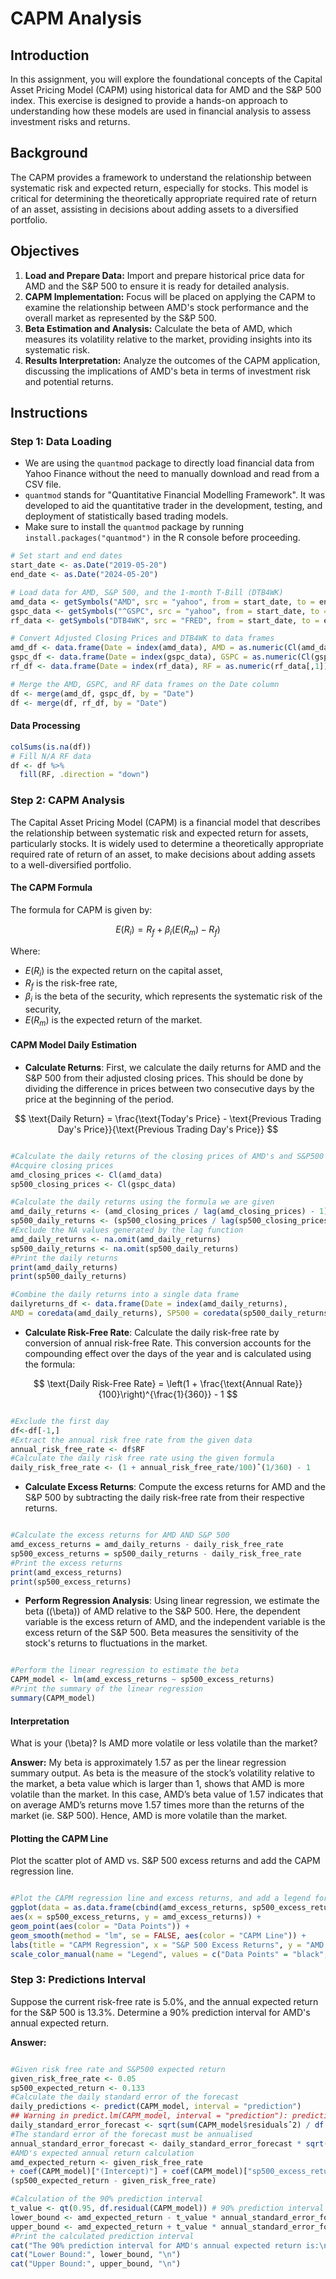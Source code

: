 
# CAPM Analysis

## Introduction

In this assignment, you will explore the foundational concepts of the Capital Asset Pricing Model (CAPM) using historical data for AMD and the S&P 500 index. This exercise is designed to provide a hands-on approach to understanding how these models are used in financial analysis to assess investment risks and returns.

## Background

The CAPM provides a framework to understand the relationship between systematic risk and expected return, especially for stocks. This model is critical for determining the theoretically appropriate required rate of return of an asset, assisting in decisions about adding assets to a diversified portfolio.

## Objectives

1. **Load and Prepare Data:** Import and prepare historical price data for AMD and the S&P 500 to ensure it is ready for detailed analysis.
2. **CAPM Implementation:** Focus will be placed on applying the CAPM to examine the relationship between AMD's stock performance and the overall market as represented by the S&P 500.
3. **Beta Estimation and Analysis:** Calculate the beta of AMD, which measures its volatility relative to the market, providing insights into its systematic risk.
4. **Results Interpretation:** Analyze the outcomes of the CAPM application, discussing the implications of AMD's beta in terms of investment risk and potential returns.

## Instructions

### Step 1: Data Loading

- We are using the `quantmod` package to directly load financial data from Yahoo Finance without the need to manually download and read from a CSV file.
- `quantmod` stands for "Quantitative Financial Modelling Framework". It was developed to aid the quantitative trader in the development, testing, and deployment of statistically based trading models.
- Make sure to install the `quantmod` package by running `install.packages("quantmod")` in the R console before proceeding.

```r
# Set start and end dates
start_date <- as.Date("2019-05-20")
end_date <- as.Date("2024-05-20")

# Load data for AMD, S&P 500, and the 1-month T-Bill (DTB4WK)
amd_data <- getSymbols("AMD", src = "yahoo", from = start_date, to = end_date, auto.assign = FALSE)
gspc_data <- getSymbols("^GSPC", src = "yahoo", from = start_date, to = end_date, auto.assign = FALSE)
rf_data <- getSymbols("DTB4WK", src = "FRED", from = start_date, to = end_date, auto.assign = FALSE)

# Convert Adjusted Closing Prices and DTB4WK to data frames
amd_df <- data.frame(Date = index(amd_data), AMD = as.numeric(Cl(amd_data)))
gspc_df <- data.frame(Date = index(gspc_data), GSPC = as.numeric(Cl(gspc_data)))
rf_df <- data.frame(Date = index(rf_data), RF = as.numeric(rf_data[,1]))  # Accessing the first column of rf_data

# Merge the AMD, GSPC, and RF data frames on the Date column
df <- merge(amd_df, gspc_df, by = "Date")
df <- merge(df, rf_df, by = "Date")
```

#### Data Processing 
```r
colSums(is.na(df))
# Fill N/A RF data
df <- df %>%
  fill(RF, .direction = "down") 
```

### Step 2: CAPM Analysis

The Capital Asset Pricing Model (CAPM) is a financial model that describes the relationship between systematic risk and expected return for assets, particularly stocks. It is widely used to determine a theoretically appropriate required rate of return of an asset, to make decisions about adding assets to a well-diversified portfolio.

#### The CAPM Formula
The formula for CAPM is given by:

$$
E(R_i) = R_f + \beta_i (E(R_m) - R_f)
$$

Where:

- $E(R_i)$ is the expected return on the capital asset,
- $R_f$ is the risk-free rate,
- $\beta_i$ is the beta of the security, which represents the systematic risk of the security,
- $E(R_m)$ is the expected return of the market.



#### CAPM Model Daily Estimation

- **Calculate Returns**: First, we calculate the daily returns for AMD and the S&P 500 from their adjusted closing prices. This should be done by dividing the difference in prices between two consecutive days by the price at the beginning of the period.
  
$$
\text{Daily Return} = \frac{\text{Today's Price} - \text{Previous Trading Day's Price}}{\text{Previous Trading Day's Price}}
$$

```r

#Calculate the daily returns of the closing prices of AMD's and S&P500's closing prices
#Acquire closing prices
amd_closing_prices <- Cl(amd_data)
sp500_closing_prices <- Cl(gspc_data)

#Calculate the daily returns using the formula we are given
amd_daily_returns <- (amd_closing_prices / lag(amd_closing_prices) - 1)
sp500_daily_returns <- (sp500_closing_prices / lag(sp500_closing_prices) - 1)
#Exclude the NA values generated by the lag function
amd_daily_returns <- na.omit(amd_daily_returns)
sp500_daily_returns <- na.omit(sp500_daily_returns)
#Print the daily returns
print(amd_daily_returns)
print(sp500_daily_returns)

#Combine the daily returns into a single data frame
dailyreturns_df <- data.frame(Date = index(amd_daily_returns),
AMD = coredata(amd_daily_returns), SP500 = coredata(sp500_daily_returns))

```

- **Calculate Risk-Free Rate**: Calculate the daily risk-free rate by conversion of annual risk-free Rate. This conversion accounts for the compounding effect over the days of the year and is calculated using the formula:
  
$$
\text{Daily Risk-Free Rate} = \left(1 + \frac{\text{Annual Rate}}{100}\right)^{\frac{1}{360}} - 1
$$

```r

#Exclude the first day
df<-df[-1,]
#Extract the annual risk free rate from the given data
annual_risk_free_rate <- df$RF
#Calculate the daily risk free rate using the given formula
daily_risk_free_rate <- (1 + annual_risk_free_rate/100)ˆ(1/360) - 1

```


- **Calculate Excess Returns**: Compute the excess returns for AMD and the S&P 500 by subtracting the daily risk-free rate from their respective returns.

```r

#Calculate the excess returns for AMD AND S&P 500
amd_excess_returns = amd_daily_returns - daily_risk_free_rate
sp500_excess_returns = sp500_daily_returns - daily_risk_free_rate
#Print the excess returns
print(amd_excess_returns)
print(sp500_excess_returns)

```


- **Perform Regression Analysis**: Using linear regression, we estimate the beta (\(\beta\)) of AMD relative to the S&P 500. Here, the dependent variable is the excess return of AMD, and the independent variable is the excess return of the S&P 500. Beta measures the sensitivity of the stock's returns to fluctuations in the market.

```r

#Perform the linear regression to estimate the beta
CAPM_model <- lm(amd_excess_returns ~ sp500_excess_returns)
#Print the summary of the linear regression
summary(CAPM_model)

```


#### Interpretation

What is your \(\beta\)? Is AMD more volatile or less volatile than the market?

**Answer:** My beta is approximately 1.57 as per the linear regression summary output. As beta is the measure of the
stock’s volatility relative to the market, a beta value which is larger than 1, shows that AMD is more volatile
than the market. In this case, AMD’s beta value of 1.57 indicates that on average AMD’s returns move 1.57
times more than the returns of the market (ie. S&P 500). Hence, AMD is more volatile than the market.


#### Plotting the CAPM Line
Plot the scatter plot of AMD vs. S&P 500 excess returns and add the CAPM regression line.

```r

#Plot the CAPM regression line and excess returns, and add a legend for reference
ggplot(data = as.data.frame(cbind(amd_excess_returns, sp500_excess_returns)),
aes(x = sp500_excess_returns, y = amd_excess_returns)) +
geom_point(aes(color = "Data Points")) +
geom_smooth(method = "lm", se = FALSE, aes(color = "CAPM Line")) +
labs(title = "CAPM Regression", x = "S&P 500 Excess Returns", y = "AMD Excess Returns") +
scale_color_manual(name = "Legend", values = c("Data Points" = "black", "CAPM Line" = "blue"))

```

### Step 3: Predictions Interval
Suppose the current risk-free rate is 5.0%, and the annual expected return for the S&P 500 is 13.3%. Determine a 90% prediction interval for AMD's annual expected return.



**Answer:**

```r

#Given risk free rate and S&P500 expected return
given_risk_free_rate <- 0.05
sp500_expected_return <- 0.133
#Calculate the daily standard error of the forecast
daily_predictions <- predict(CAPM_model, interval = "prediction")
## Warning in predict.lm(CAPM_model, interval = "prediction"): predictions on current data refer to _fut
daily_standard_error_forecast <- sqrt(sum(CAPM_model$residualsˆ2) / df.residual(CAPM_model))
#The standard error of the forecast must be annualised
annual_standard_error_forecast <- daily_standard_error_forecast * sqrt(252)
#AMD's expected annual return calculation
amd_expected_return <- given_risk_free_rate
+ coef(CAPM_model)["(Intercept)"] + coef(CAPM_model)["sp500_excess_returns"] *
(sp500_expected_return - given_risk_free_rate)

#Calculation of the 90% prediction interval
t_value <- qt(0.95, df.residual(CAPM_model)) # 90% prediction interval
lower_bound <- amd_expected_return - t_value * annual_standard_error_forecast
upper_bound <- amd_expected_return + t_value * annual_standard_error_forecast
#Print the calculated prediction interval
cat("The 90% prediction interval for AMD's annual expected return is:\n")
cat("Lower Bound:", lower_bound, "\n")
cat("Upper Bound:", upper_bound, "\n")

```
